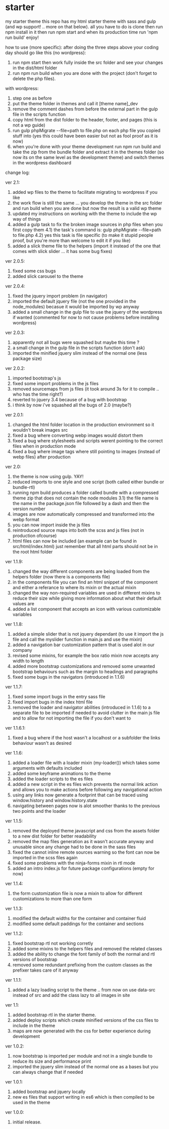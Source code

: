 # starter
my starter theme
this repo has my html starter theme with sass and gulp (and wp support! .. more on that below).
all you have to do is clone then run npm install in it then run npm start and when its production time run 'npm run build'
enjoy!

how to use (more specific):
after doing the three steps above your coding day should go like this (no wordpress):
1) run npm start then work fully inside the src folder and see your changes in the dist/html folder
2) run npm run build when you are done with the project (don't forget to delete the php files).

with wordpress:
1) step one as before
2) put the theme folder in themes and call it [theme name]_dev
3) remove the comment dashes from before the external part in the gulp file in the scripts function
3) copy html from the dist folder to the header, footer, and pages (this is not a wp guide)
4) run gulp phpMigrate --file=path to file.php on each php file you copied stuff into (yes this could have been easier but not as fool proof as it is now)
5) when you're done with your theme development run npm run build and take the zip from the bundle folder and extract it in the themes folder (so now its on the same level as the development theme) and switch themes in the wordpress dashboard


change log:

ver 2.1:
1) added wp files to the theme to facilitate migrating to wordpress if you like
2) the work flow is still the same ... you develop the theme in the src folder and run build when you are done but now the result is a valid wp theme
3) updated my instructions on working with the theme to include the wp way of things
4) added a gulp task to fix the broken image sources in php files when you first copy them
4.1) the task's command is: gulp phpMigrate --file=path to file.php
4.2) yes this task is file specific (to make it stupid people proof, but you're more than welcome to edit it if you like)
5) added a slick theme file to the helpers (import it instead of the one that comes with slick slider ... it has some bug fixes)

ver 2.0.5:
1) fixed some css bugs
2) added slick carousel to the theme

ver 2.0.4:
1) fixed the jquery import problem (in navigator)
2) imported the default jquery file (not the one provided in the node_modules) becasue it would be imported by wp anyway
3) added a small change in the gulp file to use the jquery of the wordpress if wanted (commented for now to not cause problems before installing wordpress)

ver 2.0.3:
1) apparently not all bugs were squashed but maybe this time ?
2) a small change in the gulp file in the scripts function (don't ask)
3) imported the minified jquery slim instead of the normal one (less package size)

ver 2.0.2:
1) imported bootstrap's js
2) fixed some import problems in the js files
3) removed sourcemaps from js files (it took around 3s for it to compile .. who has the time right?)
4) reverted to jquery 3.4 because of a bug with bootstrap
5) i think by now i've squashed all the bugs of 2.0 (maybe?) 

ver 2.0.1:
1) changed the html folder location in the production environment so it wouldn't break images src
2) fixed a bug where converting webp images would distort them 
3) fixed a bug where stylesheets and scripts werent pointing to the correct files when in production mode
4) fixed a bug where image tags where still pointing to images (instead of webp files) after production

ver 2.0:
1) the theme is now using gulp. YAY!
2) reduced imports to one style and one script (both called either bundle or bundle-rtl)
3) running npm build produces a folder called bundle with a compressed theme zip that does not contain the node modules
3.1) the file name is the name in the package.json file followed by a dash and then the version number
4) images are now automatically compressed and transformed into the webp format 
5) you can now import inside the js files
6) reintroduced source maps into both the scss and js files (not in production ofcourse)
7) html files can now be included (an example can be found in src/html/index.html) just remember that all html parts should not be in the root html folder

ver 1.1.9:
1) changed the way different components are being loaded from the helpers folder (now there is a components file)
2) in the components file you can find an html snippet of the component and either a referance to where its mixin or the actual mixin
3) changed the way non-required variables are used in different mixins to reduce their size while giving more information about what their default values are
4) added a list component that accepts an icon with various customizable variables

ver 1.1.8:
1) added a simple slider that is not jquery dependant (to use it import the js file and call the myslider function in main.js and use the mixin)
2) added a navigation bar customization pattern that is used alot in our company
3) revised some mixins, for example the box ratio mixin now accepts any width to length
4) added more bootstrap customizations and removed some unwanted bootstrap behaviours such as the margin to headings and paragraphs
5) fixed some bugs in the navigators (introduced in 1.1.6)

ver 1.1.7:
1) fixed some import bugs in the entry sass file
2) fixed import bugs in the index html file
3) removed the loader and navigator abilities (introduced in 1.1.6) to a separate file to be imported if needed to avoid clutter in the main js file and to allow for not importing the file if you don't want to

ver 1.1.6.1:
1) fixed a bug where if the host wasn't a localhost or a subfolder the links behaviour wasn't as desired

ver 1.1.6:
1) added a loader file with a loader mixin (my-loader()) which takes some arguments with defaults included
2) added some keyframe animations to the theme
3) added the loader scripts to the es files
4) added a new script in the es files wich prevents the normal link action and allows you to make actions before following any navigational action
5) using any links now generate a footprint that can be traced using window.history and window.history.state
6) navigating between pages now is alot smoother thanks to the previous two points and the loader

ver 1.1.5:
1) removed the deployed theme javascript and css from the assets folder to a new dist folder for better readability
2) removed the map files generation as it wasn't accurate anyway and unusable since any change had to be done in the sass files
3) fixed the cannot inline remote sources warning so the font can now be imported in the scss files again
4) fixed some problems with the ninja-forms mixin in rtl mode
5) added an intro index.js for future package configurations (empty for now)

ver 1.1.4:
1) the form customization file is now a mixin to allow for different customizations to more than one form

ver 1.1.3:
1) modified the default widths for the container and container fluid
2) modified some default paddings for the container and sections

ver 1.1.2:
1) fixed bootstrap rtl not working corretly
2) added some mixins to the helpers files and removed the related classes
3) added the ability to change the font family of both the normal and rtl versions of bootstrap
4) removed some redundant prefixing from the custom classes as the prefixer takes care of it anyway

ver 1.1.1:
1) added a lazy loading script to the theme .. from now on use data-src instead of src and add the class lazy to all images in site

ver 1.1:
1) added bootstrap rtl in the starter theme.
2) added deploy scripts which create minified versions of the css files to include in the theme
3) maps are now generated with the css for better experience during development

ver 1.0.2:
1) now bootstrap is imported per module and not in a single bundle to reduce its size and performance print
2) imported the jquery slim instead of the normal one as a bases but you can always change that if needed

ver 1.0.1:
1) added bootstrap and jquery locally
2) new es files that support writing in es6 which is then compiled to be used in the theme

ver 1.0.0:
1) initial release.
